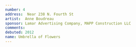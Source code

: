 ```yaml
---
number: 4
address:  Near 238 N. Fourth St
artist:  Anne Boudreau
sponsor: Lamar Advertising Company, MAPP Construction LLC
comments: 
debuted: 2012
name: Umbrella of Flowers
---
```

